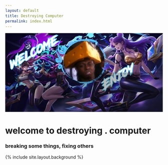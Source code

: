 ```yaml
---
layout: default
title: Destroying Computer
permalink: index.html
---
```

![logo](./assets/img/welcome.png)

# welcome to destroying . computer

### breaking some things, fixing others

{% include site.layout.background %}